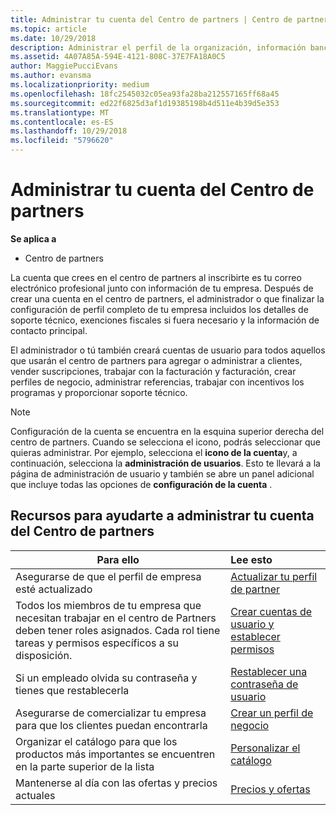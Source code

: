 ```yaml
---
title: Administrar tu cuenta del Centro de partners | Centro de partners
ms.topic: article
ms.date: 10/29/2018
description: Administrar el perfil de la organización, información bancaria y fiscal y los usuarios.
ms.assetid: 4A07A85A-594E-4121-808C-37E7FA18A0C5
author: MaggiePucciEvans
ms.author: evansma
ms.localizationpriority: medium
ms.openlocfilehash: 18fc2545032c05ea93fa28ba212557165ff68a45
ms.sourcegitcommit: ed22f6825d3af1d19385198b4d511e4b39d5e353
ms.translationtype: MT
ms.contentlocale: es-ES
ms.lasthandoff: 10/29/2018
ms.locfileid: "5796620"
---
```

# <a name="manage-your-partner-center-account"></a>Administrar tu cuenta del Centro de partners

**Se aplica a**

-  Centro de partners

La cuenta que crees en el centro de partners al inscribirte es tu correo electrónico profesional junto con información de tu empresa. Después de crear una cuenta en el centro de partners, el administrador o que finalizar la configuración de perfil completo de tu empresa incluidos los detalles de soporte técnico, exenciones fiscales si fuera necesario y la información de contacto principal. 

El administrador o tú también creará cuentas de usuario para todos aquellos que usarán el centro de partners para agregar o administrar a clientes, vender suscripciones, trabajar con la facturación y facturación, crear perfiles de negocio, administrar referencias, trabajar con incentivos los programas y proporcionar soporte técnico.

>[!NOTE]
>Configuración de la cuenta se encuentra en la esquina superior derecha del centro de partners. Cuando se selecciona el icono, podrás seleccionar que quieras administrar. Por ejemplo, selecciona el **icono de la cuenta**y, a continuación, selecciona la **administración de usuarios**. Esto te llevará a la página de administración de usuario y también se abre un panel adicional que incluye todas las opciones de **configuración de la cuenta** .


## <a name="resources-to-help-you-manage-your-partner-center-account"></a>Recursos para ayudarte a administrar tu cuenta del Centro de partners

|**Para ello**   |**Lee esto**   |
|-----------------------|:-----------------------|
|Asegurarse de que el perfil de empresa esté actualizado   |[Actualizar tu perfil de partner](update-your-partner-profile.md)|
|Todos los miembros de tu empresa que necesitan trabajar en el centro de Partners deben tener roles asignados. Cada rol tiene tareas y permisos específicos a su disposición.|[Crear cuentas de usuario y establecer permisos](create-user-accounts-and-set-permissions.md)|
|Si un empleado olvida su contraseña y tienes que restablecerla  |[Restablecer una contraseña de usuario](reset-a-user-password.md)|
|Asegurarse de comercializar tu empresa para que los clientes puedan encontrarla   |[Crear un perfil de negocio](create-a-marketing-profile.md)|
|Organizar el catálogo para que los productos más importantes se encuentren en la parte superior de la lista   |[Personalizar el catálogo](customize-the-catalog.md)|
|Mantenerse al día con las ofertas y precios actuales   |[Precios y ofertas](pricing-and-offers.md)|













 

 



